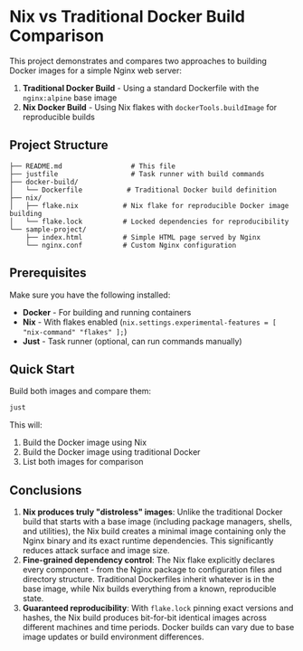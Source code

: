 # Nix vs Traditional Docker Build Comparison

This project demonstrates and compares two approaches to building Docker images for a simple Nginx web server:

1. **Traditional Docker Build** - Using a standard Dockerfile with the `nginx:alpine` base image
2. **Nix Docker Build** - Using Nix flakes with `dockerTools.buildImage` for reproducible builds

## Project Structure

```
├── README.md                 # This file
├── justfile                  # Task runner with build commands
├── docker-build/
│   └── Dockerfile           # Traditional Docker build definition
├── nix/
│   ├── flake.nix           # Nix flake for reproducible Docker image building
│   └── flake.lock          # Locked dependencies for reproducibility
└── sample-project/
    ├── index.html          # Simple HTML page served by Nginx
    └── nginx.conf          # Custom Nginx configuration
```

## Prerequisites

Make sure you have the following installed:
- **Docker** - For building and running containers
- **Nix** - With flakes enabled (`nix.settings.experimental-features = [ "nix-command" "flakes" ];`)
- **Just** - Task runner (optional, can run commands manually)

## Quick Start

Build both images and compare them:

```sh
just
```

This will:
1. Build the Docker image using Nix
2. Build the Docker image using traditional Docker
3. List both images for comparison

## Conclusions

1. **Nix produces truly "distroless" images**: Unlike the traditional Docker build that starts with a base image (including package managers, shells, and utilities), the Nix build creates a minimal image containing only the Nginx binary and its exact runtime dependencies. This significantly reduces attack surface and image size.
2. **Fine-grained dependency control**: The Nix flake explicitly declares every component - from the Nginx package to configuration files and directory structure. Traditional Dockerfiles inherit whatever is in the base image, while Nix builds everything from a known, reproducible state.
3. **Guaranteed reproducibility**: With `flake.lock` pinning exact versions and hashes, the Nix build produces bit-for-bit identical images across different machines and time periods. Docker builds can vary due to base image updates or build environment differences.
